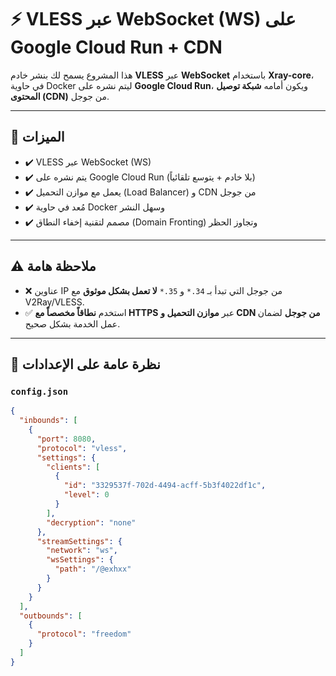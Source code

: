 # ⚡ VLESS عبر WebSocket (WS) على Google Cloud Run + CDN

هذا المشروع يسمح لك بنشر خادم **VLESS** عبر **WebSocket** باستخدام **Xray-core**، في حاوية Docker ليتم نشره على **Google Cloud Run**، ويكون أمامه **شبكة توصيل المحتوى (CDN)** من جوجل.

---

## 🌟 الميزات

- ✔️ VLESS عبر WebSocket (WS)
- ✔️ يتم نشره على Google Cloud Run (بلا خادم + يتوسع تلقائياً)
- ✔️ يعمل مع موازن التحميل (Load Balancer) و CDN من جوجل
- ✔️ مُعد في حاوية Docker وسهل النشر
- ✔️ مصمم لتقنية إخفاء النطاق (Domain Fronting) وتجاوز الحظر

---

## ⚠️ ملاحظة هامة

- ❌ عناوين IP من جوجل التي تبدأ بـ `34.*` و `35.*` **لا تعمل بشكل موثوق** مع V2Ray/VLESS.
- ✅ استخدم **نطاقاً مخصصاً مع HTTPS** عبر **موازن التحميل و CDN من جوجل** لضمان عمل الخدمة بشكل صحيح.

---

## 🔧 نظرة عامة على الإعدادات

### `config.json`
```json
{
  "inbounds": [
    {
      "port": 8080,
      "protocol": "vless",
      "settings": {
        "clients": [
          {
            "id": "3329537f-702d-4494-acff-5b3f4022df1c",
            "level": 0
          }
        ],
        "decryption": "none"
      },
      "streamSettings": {
        "network": "ws",
        "wsSettings": {
          "path": "/@exhxx"
        }
      }
    }
  ],
  "outbounds": [
    {
      "protocol": "freedom"
    }
  ]
}
